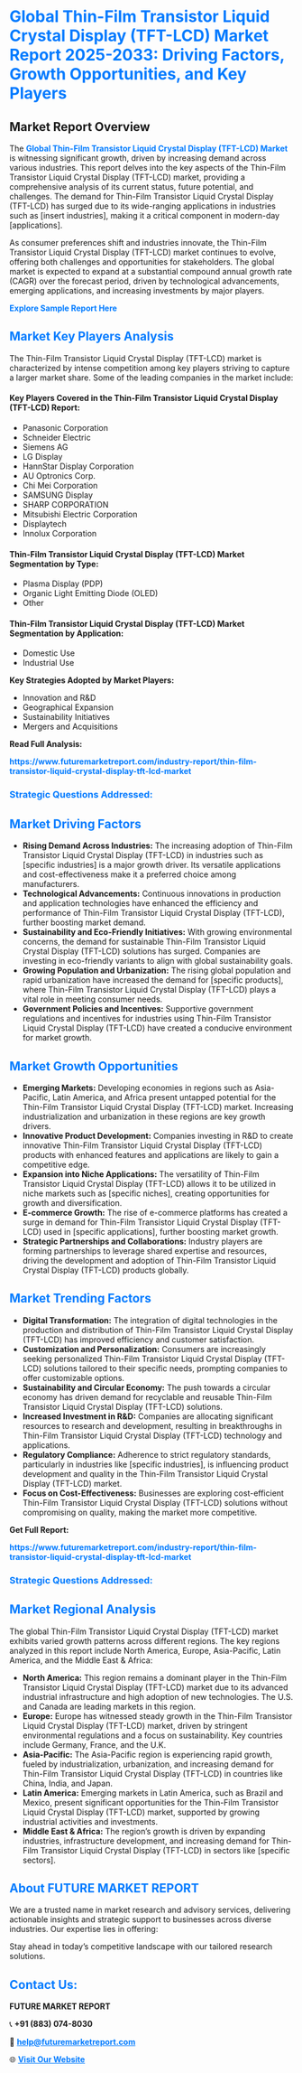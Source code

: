 <h1 style="color: #007BFF;">Global Thin-Film Transistor Liquid Crystal Display (TFT-LCD) Market Report 2025-2033: Driving Factors, Growth Opportunities, and Key Players</h1>

<section id="overview">
<h2>Market Report Overview</h2>
<p>The <a href="https://www.futuremarketreport.com/industry-report/thin-film-transistor-liquid-crystal-display-tft-lcd-market" style="color: #007BFF; text-decoration: none;"><strong>Global Thin-Film Transistor Liquid Crystal Display (TFT-LCD) Market</strong></a> is witnessing significant growth, driven by increasing demand across various industries. This report delves into the key aspects of the Thin-Film Transistor Liquid Crystal Display (TFT-LCD) market, providing a comprehensive analysis of its current status, future potential, and challenges. The demand for Thin-Film Transistor Liquid Crystal Display (TFT-LCD) has surged due to its wide-ranging applications in industries such as [insert industries], making it a critical component in modern-day [applications].</p>
<p>As consumer preferences shift and industries innovate, the Thin-Film Transistor Liquid Crystal Display (TFT-LCD) market continues to evolve, offering both challenges and opportunities for stakeholders. The global market is expected to expand at a substantial compound annual growth rate (CAGR) over the forecast period, driven by technological advancements, emerging applications, and increasing investments by major players.</p>
</section>

<section id="overview">
<p><a href="https://www.futuremarketreport.com/request-sample/reportId=59784" style="color: #007BFF; text-decoration: none;"><strong>Explore Sample Report Here</strong></a></p>
</section>

<section id="key-players">
<h2 style="color: #007BFF;">Market Key Players Analysis</h2>
<p>The Thin-Film Transistor Liquid Crystal Display (TFT-LCD) market is characterized by intense competition among key players striving to capture a larger market share. Some of the leading companies in the market include:</p>
<h4>Key Players Covered in the Thin-Film Transistor Liquid Crystal Display (TFT-LCD) Report:</h4>
<ul><li>Panasonic Corporation</li><li>Schneider Electric</li><li>Siemens AG</li><li>LG Display</li><li>HannStar Display Corporation</li><li>AU Optronics Corp.</li><li>Chi Mei Corporation</li><li>SAMSUNG Display</li><li>SHARP CORPORATION</li><li>Mitsubishi Electric Corporation</li><li>Displaytech</li><li>Innolux Corporation</li></ul>
<h4>Thin-Film Transistor Liquid Crystal Display (TFT-LCD) Market Segmentation by Type:</h4>
<ul><li>Plasma Display (PDP)</li><li>Organic Light Emitting Diode (OLED)</li><li>Other</li></ul>

<h4>Thin-Film Transistor Liquid Crystal Display (TFT-LCD) Market Segmentation by Application:</h4>
<ul><li>Domestic Use</li><li>Industrial Use</li></ul>
<p><strong>Key Strategies Adopted by Market Players:</strong></p>
<ul>
<li>Innovation and R&D</li>
<li>Geographical Expansion</li>
<li>Sustainability Initiatives</li>
<li>Mergers and Acquisitions</li>
</ul>
</section>

<section>
<p><strong>Read Full Analysis: </strong></p><a href="https://www.futuremarketreport.com/industry-report/thin-film-transistor-liquid-crystal-display-tft-lcd-market" style="color: #007BFF; text-decoration: none;"><strong>https://www.futuremarketreport.com/industry-report/thin-film-transistor-liquid-crystal-display-tft-lcd-market</strong></a>
<h3 style="color: #007BFF;">Strategic Questions Addressed:</h3>
</section>

<section id="driving-factors">
<h2 style="color: #007BFF;">Market Driving Factors</h2>
<ul>
<li><strong>Rising Demand Across Industries:</strong> The increasing adoption of Thin-Film Transistor Liquid Crystal Display (TFT-LCD) in industries such as [specific industries] is a major growth driver. Its versatile applications and cost-effectiveness make it a preferred choice among manufacturers.</li>
<li><strong>Technological Advancements:</strong> Continuous innovations in production and application technologies have enhanced the efficiency and performance of Thin-Film Transistor Liquid Crystal Display (TFT-LCD), further boosting market demand.</li>
<li><strong>Sustainability and Eco-Friendly Initiatives:</strong> With growing environmental concerns, the demand for sustainable Thin-Film Transistor Liquid Crystal Display (TFT-LCD) solutions has surged. Companies are investing in eco-friendly variants to align with global sustainability goals.</li>
<li><strong>Growing Population and Urbanization:</strong> The rising global population and rapid urbanization have increased the demand for [specific products], where Thin-Film Transistor Liquid Crystal Display (TFT-LCD) plays a vital role in meeting consumer needs.</li>
<li><strong>Government Policies and Incentives:</strong> Supportive government regulations and incentives for industries using Thin-Film Transistor Liquid Crystal Display (TFT-LCD) have created a conducive environment for market growth.</li>
</ul>
</section>

<section id="growth-opportunities">
<h2 style="color: #007BFF;">Market Growth Opportunities</h2>
<ul>
<li><strong>Emerging Markets:</strong> Developing economies in regions such as Asia-Pacific, Latin America, and Africa present untapped potential for the Thin-Film Transistor Liquid Crystal Display (TFT-LCD) market. Increasing industrialization and urbanization in these regions are key growth drivers.</li>
<li><strong>Innovative Product Development:</strong> Companies investing in R&D to create innovative Thin-Film Transistor Liquid Crystal Display (TFT-LCD) products with enhanced features and applications are likely to gain a competitive edge.</li>
<li><strong>Expansion into Niche Applications:</strong> The versatility of Thin-Film Transistor Liquid Crystal Display (TFT-LCD) allows it to be utilized in niche markets such as [specific niches], creating opportunities for growth and diversification.</li>
<li><strong>E-commerce Growth:</strong> The rise of e-commerce platforms has created a surge in demand for Thin-Film Transistor Liquid Crystal Display (TFT-LCD) used in [specific applications], further boosting market growth.</li>
<li><strong>Strategic Partnerships and Collaborations:</strong> Industry players are forming partnerships to leverage shared expertise and resources, driving the development and adoption of Thin-Film Transistor Liquid Crystal Display (TFT-LCD) products globally.</li>
</ul>
</section>

<section id="trending-factors">
<h2 style="color: #007BFF;">Market Trending Factors</h2>
<ul>
<li><strong>Digital Transformation:</strong> The integration of digital technologies in the production and distribution of Thin-Film Transistor Liquid Crystal Display (TFT-LCD) has improved efficiency and customer satisfaction.</li>
<li><strong>Customization and Personalization:</strong> Consumers are increasingly seeking personalized Thin-Film Transistor Liquid Crystal Display (TFT-LCD) solutions tailored to their specific needs, prompting companies to offer customizable options.</li>
<li><strong>Sustainability and Circular Economy:</strong> The push towards a circular economy has driven demand for recyclable and reusable Thin-Film Transistor Liquid Crystal Display (TFT-LCD) solutions.</li>
<li><strong>Increased Investment in R&D:</strong> Companies are allocating significant resources to research and development, resulting in breakthroughs in Thin-Film Transistor Liquid Crystal Display (TFT-LCD) technology and applications.</li>
<li><strong>Regulatory Compliance:</strong> Adherence to strict regulatory standards, particularly in industries like [specific industries], is influencing product development and quality in the Thin-Film Transistor Liquid Crystal Display (TFT-LCD) market.</li>
<li><strong>Focus on Cost-Effectiveness:</strong> Businesses are exploring cost-efficient Thin-Film Transistor Liquid Crystal Display (TFT-LCD) solutions without compromising on quality, making the market more competitive.</li>
</ul>
</section>

<section>
<p><strong>Get Full Report: </strong></p><a href="https://www.futuremarketreport.com/industry-report/thin-film-transistor-liquid-crystal-display-tft-lcd-market" style="color: #007BFF; text-decoration: none;"><strong>https://www.futuremarketreport.com/industry-report/thin-film-transistor-liquid-crystal-display-tft-lcd-market</strong></a>
<h3 style="color: #007BFF;">Strategic Questions Addressed:</h3>
</section>


<section id="regional-analysis">
<h2 style="color: #007BFF;">Market Regional Analysis</h2>
<p>The global Thin-Film Transistor Liquid Crystal Display (TFT-LCD) market exhibits varied growth patterns across different regions. The key regions analyzed in this report include North America, Europe, Asia-Pacific, Latin America, and the Middle East & Africa:</p>
<ul>
<li><strong>North America:</strong> This region remains a dominant player in the Thin-Film Transistor Liquid Crystal Display (TFT-LCD) market due to its advanced industrial infrastructure and high adoption of new technologies. The U.S. and Canada are leading markets in this region.</li>
<li><strong>Europe:</strong> Europe has witnessed steady growth in the Thin-Film Transistor Liquid Crystal Display (TFT-LCD) market, driven by stringent environmental regulations and a focus on sustainability. Key countries include Germany, France, and the U.K.</li>
<li><strong>Asia-Pacific:</strong> The Asia-Pacific region is experiencing rapid growth, fueled by industrialization, urbanization, and increasing demand for Thin-Film Transistor Liquid Crystal Display (TFT-LCD) in countries like China, India, and Japan.</li>
<li><strong>Latin America:</strong> Emerging markets in Latin America, such as Brazil and Mexico, present significant opportunities for the Thin-Film Transistor Liquid Crystal Display (TFT-LCD) market, supported by growing industrial activities and investments.</li>
<li><strong>Middle East & Africa:</strong> The region’s growth is driven by expanding industries, infrastructure development, and increasing demand for Thin-Film Transistor Liquid Crystal Display (TFT-LCD) in sectors like [specific sectors].</li>
</ul>
</section>

<footer>
<h2 style="color: #007BFF;">About FUTURE MARKET REPORT</h2>
<p>We are a trusted name in market research and advisory services, delivering actionable insights and strategic support to businesses across diverse industries. Our expertise lies in offering:</p>

<p>Stay ahead in today’s competitive landscape with our tailored research solutions.</p>

<h2 style="color: #007BFF;">Contact Us:</h2>
<p><strong>FUTURE MARKET REPORT</strong></p>
<p>📞 <strong>+91 (883) 074-8030</strong></p>
<p>📧 <strong><a href="mailto:help@futuremarketreport.com" style="color: #007BFF;">help@futuremarketreport.com</a></strong></p>
<p>🌐 <strong><a href="https://www.futuremarketreport.com/" style="color: #007BFF;">Visit Our Website</a></strong></p>
</footer>